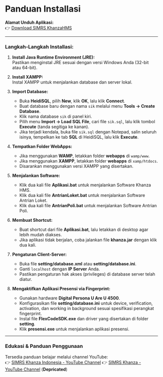 
# Panduan Installasi  

**Alamat Unduh Aplikasi:**  
👉 [Download SIMRS KhanzaHMS](https://drive.google.com/drive/folders/0ByL--Jg6bdF7RG1NSlVTT2ZPODg)

---

### Langkah-Langkah Installasi:  

1. **Install Java Runtime Environment (JRE):**  
   Pastikan menginstal JRE sesuai dengan versi Windows Anda (32-bit atau 64-bit).  

2. **Install XAMPP:**  
   Instal XAMPP untuk menjalankan database dan server lokal.  

3. **Import Database:**  
   - Buka **HeidiSQL**, pilih **New**, klik **OK**, lalu klik **Connect**.  
   - Buat database baru dengan nama `sik` melalui menu **Tools → Create Database**.  
   - Klik nama database `sik` di panel kiri.  
   - Pilih menu **Import → Load SQL File**, cari file `sik.sql`, lalu klik tombol **Execute** (tanda segitiga ke kanan).  
   - Jika terjadi kendala, buka file `sik.sql` dengan Notepad, salin seluruh isinya, tempelkan ke tab **SQL** di HeidiSQL, lalu klik **Execute**.  

4. **Tempatkan Folder WebApps:**  
   - Jika menggunakan **WAMP**, letakkan folder **webapps** di `wamp/www`.  
   - Jika menggunakan **XAMPP**, letakkan folder **webapps** di `xamp/htdocs`.  
   - Disarankan menggunakan versi XAMPP yang disertakan.  

5. **Menjalankan Software:**  
   - Klik dua kali file **Aplikasi.bat** untuk menjalankan Software Khanza HMS.  
   - Klik dua kali file **AntrianLoket.bat** untuk menjalankan Software Antrian Loket.  
   - Klik dua kali file **AntrianPoli.bat** untuk menjalankan Software Antrian Poli.  

6. **Membuat Shortcut:**  
   - Buat shortcut dari file **Aplikasi.bat**, lalu letakkan di desktop agar lebih mudah diakses.  
   - Jika aplikasi tidak berjalan, coba jalankan file **khanza.jar** dengan klik dua kali.  

7. **Pengaturan Client-Server:**  
   - Buka file **setting/database.xml** atau **setting/database.ini**.  
   - Ganti `localhost` dengan **IP Server** Anda.  
   - Pastikan pengaturan hak akses (privileges) di database server telah diatur.  

8. **Mengaktifkan Aplikasi Presensi via Fingerprint:**  
   - Gunakan hardware **Digital Persona U Are U 4500**.  
   - Konfigurasikan file **setting/database.ini** untuk device, verification, activation, dan working in background sesuai spesifikasi perangkat fingerprint.  
   - Instal file **FlexCodeSDK.exe** dan driver yang disertakan di folder **setting**.  
   - Klik **presensi.exe** untuk menjalankan aplikasi presensi.  

---

### Edukasi & Panduan Penggunaan  

Tersedia panduan belajar melalui channel YouTube:  
👉 [SIMRS Khanza Indonesia - YouTube Channel](https://www.youtube.com/@simrskhanzaindonesia)
👉 [SIMRS Khanza - YouTube Channel](https://www.youtube.com/channel/UC6318L_Z_lXVwuQe331C2iw)  (**Depricated**)
